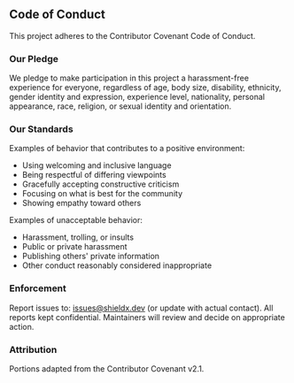 ## Code of Conduct

This project adheres to the Contributor Covenant Code of Conduct.

### Our Pledge
We pledge to make participation in this project a harassment-free experience for everyone, regardless of age, body size, disability, ethnicity, gender identity and expression, experience level, nationality, personal appearance, race, religion, or sexual identity and orientation.

### Our Standards
Examples of behavior that contributes to a positive environment:
* Using welcoming and inclusive language
* Being respectful of differing viewpoints
* Gracefully accepting constructive criticism
* Focusing on what is best for the community
* Showing empathy toward others

Examples of unacceptable behavior:
* Harassment, trolling, or insults
* Public or private harassment
* Publishing others' private information
* Other conduct reasonably considered inappropriate

### Enforcement
Report issues to: issues@shieldx.dev (or update with actual contact). All reports kept confidential. Maintainers will review and decide on appropriate action.

### Attribution
Portions adapted from the Contributor Covenant v2.1.
